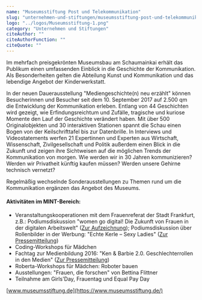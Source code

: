 ```yaml
---
name: "Museumsstiftung Post und Telekommunikation"
slug: "unternehmen-und-stiftungen/museumsstiftung-post-und-telekommunikation"
logo: "../logos/Museumsstiftung-1.png"
category: "Unternehmen und Stiftungen"
citeAuthor: ""
citeAuthorFunction: ""
citeQuote: ""
---
```


Im mehrfach preisgekrönten Museumsbau am Schaumainkai erhält das Publikum einen umfassenden Einblick in die Geschichte der Kommunikation. Als Besonderheiten gelten die Abteilung Kunst und Kommunikation und das lebendige Angebot der Kinderwerkstatt.

In der neuen Dauerausstellung "Mediengeschichte(n) neu erzählt" können Besucherinnen und Besucher seit dem 10. September 2017 auf 2.500 qm die Entwicklung der Kommunikation erleben. Entlang von 44 Geschichten wird gezeigt, wie Erfindungsreichtum und Zufälle, tragische und kuriose Momente den Lauf der Geschichte verändert haben. Mit über 500 Originalobjekten und 30 interaktiven Stationen spannt die Schau einen Bogen von der Keilschrifttafel bis zur Datenbrille. In Interviews und Videostatements werfen 21 Expertinnen und Experten aus Wirtschaft, Wissenschaft, Zivilgesellschaft und Politik außerdem einen Blick in die Zukunft und zeigen ihre Sichtweisen auf die möglichen Trends der Kommunikation von morgen. Wie werden wir in 30 Jahren kommunizieren? Werden wir Privatheit künftig kaufen müssen? Werden unsere Gehirne technisch vernetzt?

Regelmäßig wechselnde Sonderausstellungen zu Themen rund um die Kommunikation ergänzen das Angebot des Museums.

#### Aktivitäten im MINT-Bereich:

- Veranstaltungskooperationen mit dem Frauenreferat der Stadt Frankfurt, z.B.: Podiumsdiskussion "women go digital! Die Zukunft von Frauen in der digitalen Arbeitswelt" ([Zur Aufzeichnung](https://www.youtube.com/watch?v=6XzFgTZkpfw)); Podiumsdiskussion über Rollenbilder in der Werbung: "Echte Kerle – Sexy Ladies" ([Zur Pressemitteilung](https://www.mfk-frankfurt.de/wp-content/uploads/Nr_17_-Echte-Kerl_Sexy-Ladies.pdf))
- Coding-Workshops für Mädchen
- Fachtag zur Medienbildung 2016: "Ken & Barbie 2.0. Geschlechterrollen in den Medien" ([Zur Pressemitteilung](https://www.mfk-frankfurt.de/wp-content/uploads/Nr_16_-Medienfachtag.pdf))
- Roberta-Workshops für Mädchen: Roboter bauen
- Ausstellungen: "Frauen, die forschen" von Bettina Flittner
- Teilnahme am Girls'Day, Frauentag und Equal Pay Day

[www.museumsstiftung.de](https://www.museumsstiftung.de/)
